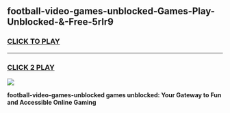 
## football-video-games-unblocked-Games-Play-Unblocked-&-Free-5rlr9
<h3>
<a href="https://premium76.site?title=football-video-games-unblocked&ref=24A">CLICK TO PLAY</a></h3>
<hr>

<h3>
<a href="https://premium76.site?title=football-video-games-unblocked&ref=24A">CLICK 2 PLAY</a>
  
</h3>

<a href="https://premium76.site?title=football-video-games-unblocked&ref=24A"><img src="https://clearcache.store/games.png"></a>


**football-video-games-unblocked games unblocked: Your Gateway to Fun and Accessible Online Gaming**
